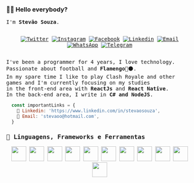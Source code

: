 ### 🤙🏾 Hello everybody?

  <samp>
     I'm <b>Stevão Souza</b>.
  <br />
  <br />
    <p align="center">
   <a href="https://twitter.com/GarciaStevao" target="_blank" > 
     <img alt="Twitter" src="https://img.shields.io/badge/-Twitter-9cf?style=flat-square&logo=Twitter&logoColor=white"></a> 
  
  <a href="https://instagram.com/garciastevao.atl" target="_blank" >
    <img alt="Instagram" src="https://img.shields.io/badge/-Instagram-ff2b8e?style=flat-square&logo=Instagram&logoColor=white"></a> 
  
  <a href="https://facebook.com/stevaogs" target="_blank" >
    <img alt="Facebook" src="https://img.shields.io/badge/-Facebook-blue?style=flat-square&logo=Facebook&logoColor=white"></a> 

  <a href="https://www.linkedin.com/in/stevão-garcia-de-souza-5890b789/" target="_blank" >
    <img alt="Linkedin" src="https://img.shields.io/badge/-Linkedin-blue?style=flat-square&logo=Linkedin&logoColor=white"></a> 
  
  <a href="mailto:stevaoo@hotmail.com" target="_blank" >
    <img alt="Email" src="https://img.shields.io/badge/-Email-c14438?style=flat-square&logo=Gmail&logoColor=white"></a> 
  
  <a href="https://api.whatsapp.com/send?phone=5521994471571" target="_blank" >
    <img alt="WhatsApp" src="https://img.shields.io/badge/-WhatsApp-brightgreen?style=flat-square&logo=WhatsApp&logoColor=white"></a>
    
   <a href="https://t.me/garciastevao" target="_blank" >
    <img alt="Telegram" src="https://img.shields.io/badge/-Telegram-blue?style=flat-square&logo=Telegram&logoColor=white"></a>
    </p>
    
  </br>I've been a programmer for 4 years, I love technology. Passionate about football and <b>Flamengo</b>🔴⚫.
    </br>In my spare time I like to play Clash Royale and other games and I'm currently focusing on my studies
    </br>in the front-end area with <b>ReactJs</b> and <b>React Native</b>.
    </br>In the back-end area, I write in <b>C# and NodeJS</b>.
    </samp>
    
```js
  const importantLinks = {
    📒 Linkedin: 'https://www.linkedin.com/in/stevaosouza', 
    👋 Email: 'stevaoo@hotmail.com',
  }
```
    
### :rocket: Linguagens, Frameworks e Ferramentas

  <samp>
    <p align="center">
    <img height="40" width="40" src="https://cdn.iconscout.com/icon/free/png-256/java-59-1174952.png" />
    <img height="40" width="40" src="https://cdn.iconscout.com/icon/free/png-256/javascript-23-1174949.png" />
    <img height="40" width="40" src="https://cdn.iconscout.com/icon/free/png-256/typescript-1174965.png" />
    <img height="40" width="40" src="https://cdn.iconscout.com/icon/free/png-256/html5-40-1175193.png" />
    <img height="40" width="40" src="https://cdn.iconscout.com/icon/free/png-256/css-131-722685.png" />
    <img height="40" width="40" src="https://cdn.iconscout.com/icon/free/png-256/react-3-1175109.png" />
    <img height="40" width="40" src="https://cdn.iconscout.com/icon/free/png-256/logo-1889531-1597591.png" />
    <img height="40" width="40" src="https://cdn.iconscout.com/icon/free/png-256/node-js-1174925.png" />
    <img height="40" width="40" src="https://cdn.iconscout.com/icon/free/png-256/git-225996.png" />
    <img height="40" width="40" src="https://code.visualstudio.com/assets/favicon.ico" />
    <img height="40" width="40" src="https://d2eip9sf3oo6c2.cloudfront.net/tags/images/000/001/237/square_256/figma-1-logo.png" />
    
    
  </p>
  </samp>


